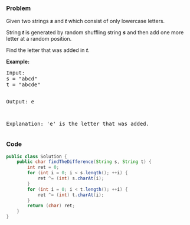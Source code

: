 ### Problem
<p>
Given two strings <b><i>s</i></b> and <b><i>t</i></b> which consist of only lowercase letters.</p>

<p>String <b><i>t</i></b> is generated by random shuffling string <b><i>s</i></b> and then add one more letter at a random position.</p>

<p>Find the letter that was added in <b><i>t</i></b>.</p>

<p><b>Example:</b>
<pre>
Input:
s = "abcd"
t = "abcde"

Output:
e

Explanation:
'e' is the letter that was added.
</pre>

### Code
```java
public class Solution {
    public char findTheDifference(String s, String t) {
        int ret = 0;
        for (int i = 0; i < s.length(); ++i) {
            ret ^= (int) s.charAt(i);
        }
        for (int i = 0; i < t.length(); ++i) {
            ret ^= (int) t.charAt(i);
        }
        return (char) ret;
    }
}
```
